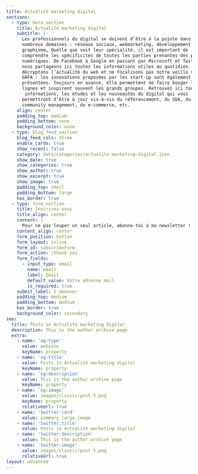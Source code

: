 ```yaml
---
title: Actualité marketing digital
sections:
  - type: hero_section
    title: Actualité marketing digital
    subtitle: |-
      Les professionnels du digital se doivent d’être à la pointe dans de 
      nombreux domaines : réseaux sociaux, webmarketing, développement, 
      graphisme… Quelle que soit leur spécialité, il est important de 
      comprendre les spécificités de toutes les parties prenantes des projets 
      numériques. De Facebook à Google en passant par Microsoft et Twitter, 
      nous partageons ici toutes les informations utiles au quotidien. Nous 
      décryptons l’actualité du web et ne focalisons pas notre veille sur les 
      GAFA : les innovations proposées par les start-up sont également 
      présentées. Toujours en avance, elle permettent de faire bouger les 
      lignes et inspirent souvent les grands groupes. Retrouvez ici toutes les
       informations, les études et les nouveautés du digital qui vous 
      permettront d’être à jour vis-à-vis du référencement, du SEA, du 
      community management, du e-commerce, etc.
    align: center
    padding_top: medium
    padding_bottom: none
    background_color: none
  - type: blog_feed_section
    blog_feed_cols: three
    enable_cards: true
    show_recent: false
    category: data/categories/actualite-marketing-digital.json
    show_date: true
    show_categories: true
    show_author: true
    show_excerpt: true
    show_image: true
    padding_top: small
    padding_bottom: large
    has_border: true
  - type: form_section
    title: Inscrivez-vous
    title_align: center
    content: |
      Pour ne pas louper un seul article, abonne-toi à ma newsletter !
    content_align: center
    form_position: bottom
    form_layout: inline
    form_id: subscribeForm
    form_action: /thank-you
    form_fields:
      - input_type: email
        name: email
        label: Email
        default_value: Votre adresse mail
        is_required: true
    submit_label: S'abonner
    padding_top: medium
    padding_bottom: medium
    has_border: true
    background_color: secondary
seo:
  title: Posts in Actualité marketing digital
  description: This is the author archive page
  extra:
    - name: 'og:type'
      value: website
      keyName: property
    - name: 'og:title'
      value: Posts in Actualité marketing digital
      keyName: property
    - name: 'og:description'
      value: This is the author archive page
      keyName: property
    - name: 'og:image'
      value: images/classic/post-5.png
      keyName: property
      relativeUrl: true
    - name: 'twitter:card'
      value: summary_large_image
    - name: 'twitter:title'
      value: Posts in Actualité marketing digital
    - name: 'twitter:description'
      value: This is the author archive page
    - name: 'twitter:image'
      value: images/classic/post-5.png
      relativeUrl: true
layout: advanced
---
```

